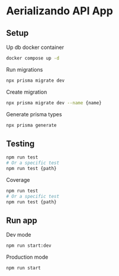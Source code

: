 # Aerializando API App

## Setup

Up db docker container
```sh
docker compose up -d
```

Run migrations
```sh
npx prisma migrate dev
```

Create migration
```sh
npx prisma migrate dev --name {name}
```

Generate prisma types
```sh
npx prisma generate
```

## Testing

```sh
npm run test
# Or a specific test
npm run test {path}
```

Coverage
```sh
npm run test
# Or a specific test
npm run test {path}
```


## Run app

Dev mode
```sh
npm run start:dev
```

Production mode
```sh
npm run start
```
